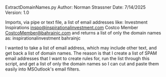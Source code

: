 ExtractDomainNames.py
Author: Norman Strassner
Date: 7/14/2025
Version: 1.0

Imports, via pipe or text file, a list of email addresses like:
 Investment Inspirations <inspo@inspirationalinvestment.com>
 Costco Member <CostcoMember@bahrainjc.com>
and returns a list of only the domain names as:
 inspirationalinvestment
 bahrainjc

I wanted to take a list of email address, which may include other text, and get back a list of domain names.
The reason is that I create a list of SPAM email addresses that I want to create rules for, run the list through this script, and get a list of only the domain names so I can cut and paste them easily into MSOutlook's email filters.

